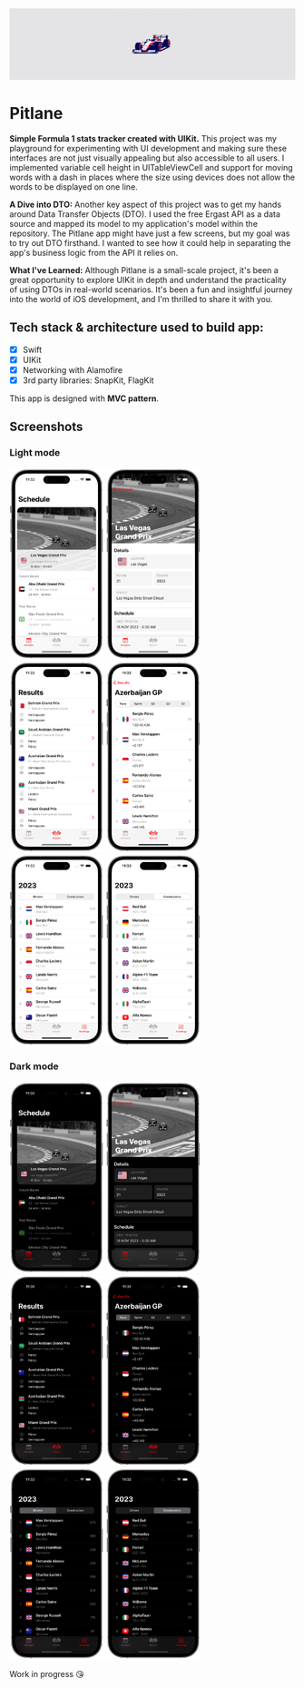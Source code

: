 <img src="/Screenshots/readme-label.png?raw=true">


# Pitlane

**Simple Formula 1 stats tracker created with UIKit.** This project was my playground for experimenting with UI development and making sure these interfaces are not just visually appealing but also accessible to all users. I implemented variable cell height in UITableViewCell and support for moving words with a dash in places where the size using devices does not allow the words to be displayed on one line. 

**A Dive into DTO:** Another key aspect of this project was to get my hands around Data Transfer Objects (DTO). I used the free Ergast API as a data source and mapped its model to my application's model within the repository. The Pitlane app might have just a few screens, but my goal was to try out DTO firsthand. I wanted to see how it could help in separating the app's business logic from the API it relies on.

**What I've Learned:** Although Pitlane is a small-scale project, it's been a great opportunity to explore UIKit in depth and understand the practicality of using DTOs in real-world scenarios. It's been a fun and insightful journey into the world of iOS development, and I'm thrilled to share it with you.

## Tech stack & architecture used to build app:
- [x] Swift
- [x] UIKit
- [x] Networking with Alamofire
- [x] 3rd party libraries: SnapKit, FlagKit

This app is designed with <b>MVC pattern</b>. 

## Screenshots

### Light mode
<img src="/Screenshots/ss-lightmode-1-portrait.png?raw=true" width=33% height=33%%> <img src="/Screenshots/ss-lightmode-2-portrait.png?raw=true" width=33% height=33%> <img src="/Screenshots/ss-lightmode-3-portrait.png?raw=true" width=33% height=33%>
<img src="/Screenshots/ss-lightmode-4-portrait.png?raw=true" width=33% height=33%%> <img src="/Screenshots/ss-lightmode-5-portrait.png?raw=true" width=33% height=33%> <img src="/Screenshots/ss-lightmode-6-portrait.png?raw=true" width=33% height=33%>

### Dark mode

<img src="/Screenshots/ss-darkmode-1-portrait.png?raw=true" width=33% height=33%> <img src="/Screenshots/ss-darkmode-2-portrait.png?raw=true" width=33% height=33%> <img src="/Screenshots/ss-darkmode-3-portrait.png?raw=true" width=33% height=33%>
<img src="/Screenshots/ss-darkmode-4-portrait.png?raw=true" width=33% height=33%>
<img src="/Screenshots/ss-darkmode-5-portrait.png?raw=true" width=33% height=33%>
<img src="/Screenshots/ss-darkmode-6-portrait.png?raw=true" width=33% height=33%>





Work in progress 😘


